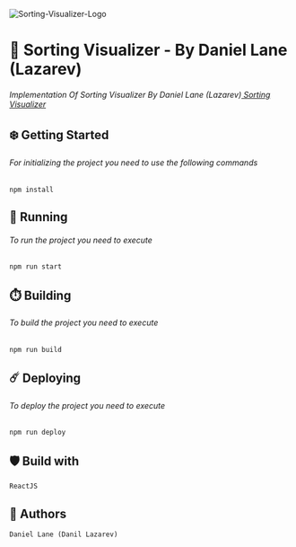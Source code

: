 ![Sorting-Visualizer-Logo](https://user-images.githubusercontent.com/70188758/118251173-aaf78200-b4c0-11eb-9d36-ca75da545828.png)

# 🌌 Sorting Visualizer - By Daniel Lane (Lazarev)
###### Implementation Of Sorting Visualizer By Daniel Lane (Lazarev)[ Sorting Visualizer ](https://dcevpersonal.github.io/Game-Of-Life-Conway " Sorting Visualizern")

##  ❄️ Getting Started
###### For initializing the project you need to use the following commands
    npm install

## 🚄 Running
###### To run the project you need to execute
    npm run start

## ⏱️ Building
###### To build the project you need to execute
    npm run build

## ☄️ Deploying
###### To deploy the project you need to execute
    npm run deploy

##  🛡️ Build with   

    ReactJS
	
##  🦌 Authors
    Daniel Lane (Danil Lazarev)